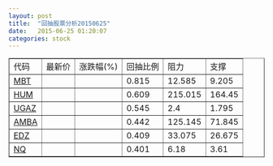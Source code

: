 ```yaml
---
layout: post
title:  "回抽股票分析20150625"
date:   2015-06-25 01:20:07
categories: stock
---
```

<script type="text/javascript">
var stockList = []
stockList.push('gb_mbt');
stockList.push('gb_hum');
stockList.push('gb_ugaz');
stockList.push('gb_amba');
stockList.push('gb_edz');
stockList.push('gb_nq');
</script>
<table border="1">
 <tr>
 <td>代码</td>
 <td>最新价</td>
 <td>涨跌幅(%)</td>
 <td>回抽比例</td>
 <td>阻力</td>
 <td>支撑</td>
</tr>
  <tr id="mbt">
  <td><a href="http://stock.finance.sina.com.cn/usstock/quotes/MBT.html" target="_blank">MBT</a></td><td></td><td></td><td>0.815</td><td>12.585</td><td>9.205</td></tr>
  <tr id="hum">
  <td><a href="http://stock.finance.sina.com.cn/usstock/quotes/HUM.html" target="_blank">HUM</a></td><td></td><td></td><td>0.609</td><td>215.015</td><td>164.45</td></tr>
  <tr id="ugaz">
  <td><a href="http://stock.finance.sina.com.cn/usstock/quotes/UGAZ.html" target="_blank">UGAZ</a></td><td></td><td></td><td>0.545</td><td>2.4</td><td>1.795</td></tr>
  <tr id="amba">
  <td><a href="http://stock.finance.sina.com.cn/usstock/quotes/AMBA.html" target="_blank">AMBA</a></td><td></td><td></td><td>0.442</td><td>125.145</td><td>71.845</td></tr>
  <tr id="edz">
  <td><a href="http://stock.finance.sina.com.cn/usstock/quotes/EDZ.html" target="_blank">EDZ</a></td><td></td><td></td><td>0.409</td><td>33.075</td><td>26.675</td></tr>
  <tr id="nq">
  <td><a href="http://stock.finance.sina.com.cn/usstock/quotes/NQ.html" target="_blank">NQ</a></td><td></td><td></td><td>0.401</td><td>6.18</td><td>3.61</td></tr>
</table>

